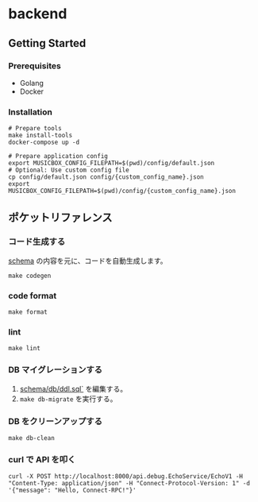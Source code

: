 # backend

## Getting Started

### Prerequisites

- Golang
- Docker

### Installation

```shell
# Prepare tools
make install-tools
docker-compose up -d

# Prepare application config
export MUSICBOX_CONFIG_FILEPATH=$(pwd)/config/default.json
# Optional: Use custom config file
cp config/default.json config/{custom_config_name}.json  
export MUSICBOX_CONFIG_FILEPATH=$(pwd)/config/{custom_config_name}.json
```

## ポケットリファレンス

### コード生成する

[schema](./schema) の内容を元に、コードを自動生成します。

```shell
make codegen
```

### code format

```shell
make format
```

### lint

```shell
make lint
```

### DB マイグレーションする

1. [schema/db/ddl.sql`](./schema/db/ddl.sql) を編集する。
2. `make db-migrate` を実行する。

### DB をクリーンアップする

```shell
make db-clean
```

### curl で API を叩く

```shell
curl -X POST http://localhost:8000/api.debug.EchoService/EchoV1 -H "Content-Type: application/json" -H "Connect-Protocol-Version: 1" -d '{"message": "Hello, Connect-RPC!"}'
```
